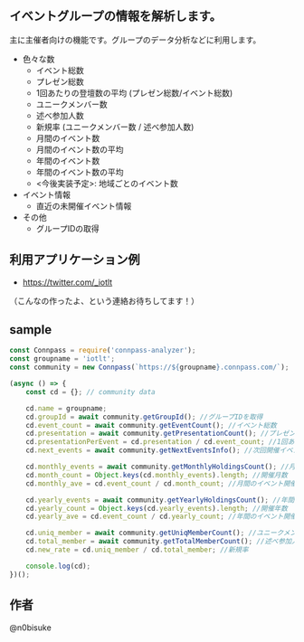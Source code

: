 
## イベントグループの情報を解析します。

主に主催者向けの機能です。グループのデータ分析などに利用します。

* 色々な数
    * イベント総数
    * プレゼン総数
    * 1回あたりの登壇数の平均 (プレゼン総数/イベント総数)
    * ユニークメンバー数
    * 述べ参加人数
    * 新規率 (ユニークメンバー数 / 述べ参加人数)
    * 月間のイベント数
    * 月間のイベント数の平均
    * 年間のイベント数
    * 年間のイベント数の平均
    * <今後実装予定>: 地域ごとのイベント数
* イベント情報
    * 直近の未開催イベント情報
* その他
    * グループIDの取得

## 利用アプリケーション例

* https://twitter.com/_iotlt

（こんなの作ったよ、という連絡お待ちしてます！）

## sample

```js
const Connpass = require('connpass-analyzer');
const groupname = 'iotlt';
const community = new Connpass(`https://${groupname}.connpass.com/`);

(async () => {
    const cd = {}; // community data

    cd.name = groupname;
    cd.groupId = await community.getGroupId(); //グループIDを取得
    cd.event_count = await community.getEventCount(); //イベント総数
    cd.presentation = await community.getPresentationCount(); //プレゼン数
    cd.presentationPerEvent = cd.presentation / cd.event_count; //1回あたりの登壇数平均
    cd.next_events = await community.getNextEventsInfo(); //次回開催イベント情報

    cd.monthly_events = await community.getMonthlyHoldingsCount(); //月ごとの開催数
    cd.month_count = Object.keys(cd.monthly_events).length; //開催月数
    cd.monthly_ave = cd.event_count / cd.month_count; //月間のイベント開催の平均回数

    cd.yearly_events = await community.getYearlyHoldingsCount(); //年間の開催数
    cd.yearly_count = Object.keys(cd.yearly_events).length; //開催年数
    cd.yearly_ave = cd.event_count / cd.yearly_count; //年間のイベント開催の平均回数

    cd.uniq_member = await community.getUniqMemberCount(); //ユニークメンバー数
    cd.total_member = await community.getTotalMemberCount(); //述べ参加人数
    cd.new_rate = cd.uniq_member / cd.total_member; //新規率

    console.log(cd);
})();
```

## 作者

@n0bisuke